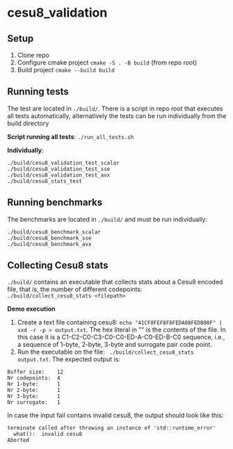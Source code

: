 # cesu8_validation
## Setup 
1. Clone repo
2. Configure cmake project `cmake -S . -B build` (from repo root)
3. Build project `cmake --build build`

## Running tests
The test are located in `./build/`. There is a script in repo root that executes all tests automatically, alternatively the tests can be run individually from the build directory

**Script running all tests**:  `./run_all_tests.sh`

**Individually**:
```
./build/cesu8_validation_test_scalar
./build/cesu8_validation_test_sse
./build/cesu8_validation_test_avx
./build/cesu8_stats_test
```

## Running benchmarks
The benchmarks are located in `./build/` and must be run individually:
```
./build/cesu8_benchmark_scalar
./build/cesu8_benchmark_sse
./build/cesu8_benchmark_avx
```

## Collecting Cesu8 stats
`./build/` contains an executable that collects stats about a Cesu8 encoded file, that is, the number of different codepoints:
`./build/collect_cesu8_stats <filepath>`

**Demo execution**
1. Create a text file containing cesu8: `echo "41CF8FEF8F8FEDA08FEDB08F" | xxd -r -p > output.txt`. The hex literal in "" is the contents of the file. In this case it is a C1-C2-C0-C3-C0-C0-ED-A-C0-ED-B-C0 sequence, i.e., a sequence of 1-byte, 2-byte, 3-byte and surrogate pair code point.
2. Run the executable on the file: ` ./build/collect_cesu8_stats output.txt`. The expected output is:
```
Buffer size:    12
Nr codepoints:  4
Nr 1-byte:      1
Nr 2-byte:      1
Nr 3-byte:      1
Nr surrogate:   1
```

In case the input fail contains invalid cesu8, the output should look like this:
```
terminate called after throwing an instance of 'std::runtime_error'
  what():  invalid cesu8
Aborted
```
